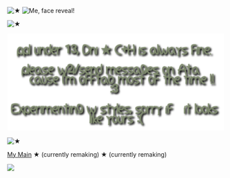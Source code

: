 ![★](https://github.com/STERNEN-KIND/STERNEN-KIND/blob/83fe38a30d2b0f79b6a7f0bbc2f79086f31dbc8b/tumblr_3ade25936d921f22ca6b5a9f5e4119c0_a9f97aa4_1280.png)
![Me, face reveal!](https://github.com/STERNEN-KIND/STERNEN-KIND/blob/c3549f9430b0cb0ca0064bc07cabebd6515b798c/ce4f16fe3d28fffadb0b965ab2a636d3.gif)

![★](https://github.com/STERNEN-KIND/STERNEN-KIND/blob/83fe38a30d2b0f79b6a7f0bbc2f79086f31dbc8b/tumblr_3ade25936d921f22ca6b5a9f5e4119c0_a9f97aa4_1280.png)


![★](https://github.com/TR0UBADIX/TR0UBADIX/blob/c5b6e94368b347e675021d5d4ba6c60a985c1878/Titelloses%20305_20250118121457.png)




![★](https://github.com/STERNEN-KIND/STERNEN-KIND/blob/5de9ab587c216e16e6177f6cd8fc7a5a0a5c018e/lv_0_20250418000053.gif)



[My Main](https://github.com/SACRlFICE)   ★   (currently remaking)  ★  (currently remaking) 




![](https://komarev.com/ghpvc/?username=Bleedingcannibal&abbreviated=true&color=grey&label=GAULS)
